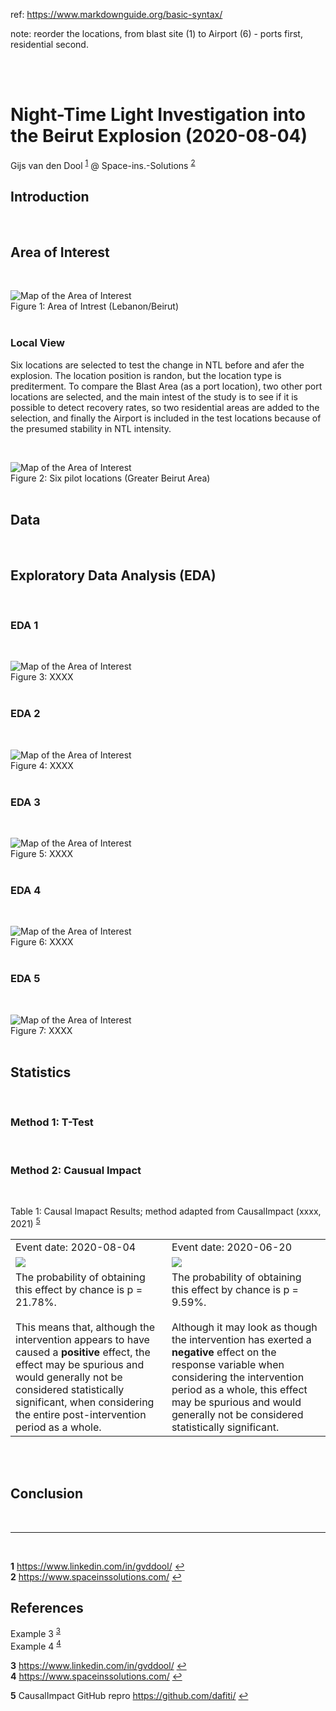 ref: https://www.markdownguide.org/basic-syntax/

note: reorder the locations, from blast site (1) to Airport (6) - ports first, residential second.


<br><br>
<h1> Night-Time Light Investigation into the Beirut Explosion (2020-08-04) </h1>
 
Gijs van den Dool <sup id="a1">[1](#f1)</sup>
@ Space-ins.-Solutions <sup id="a2">[2](#f1)</sup>
 

 
<h2> Introduction </h2>
<p>

</p>
<br>

<h2> Area of Interest </h2>
<p>

</p>
<br>

![Map of the Area of Interest](Figures/F1_map1.png?raw=true "Title") <br>
Figure 1: Area of Intrest (Lebanon/Beirut)<br>
<br>

<h3> Local View </h3>
<p>Six locations are selected to test the change in NTL before and afer the explosion. The location position is randon, but the location type is prediterment. To compare the Blast Area (as a port location), two other port locations are selected, and the main intest of the study is to see if it is possible to detect recovery rates, so two residential areas are added to the selection, and finally the Airport is included in the test locations because of the presumed stability in NTL intensity.</p>
<br>

![Map of the Area of Interest](Figures/F2_zoom1.png?raw=true "Title") <br>
Figure 2: Six pilot locations (Greater Beirut Area)<br>
<br>


<h2>Data</h2>
<p>

</p>
<br>

<h2>Exploratory Data Analysis (EDA)</h2>
<p>

</p>
<br>

<h3> EDA 1 </h3>
<p>

</p>
<br>

![Map of the Area of Interest](Figures/F3_EDA1.png?raw=true "Title") <br>
Figure 3: XXXX<br>
<br>

<h3> EDA 2 </h3>
<p>

</p>
<br>

![Map of the Area of Interest](Figures/F3_EDA2.png?raw=true "Title") <br>
Figure 4: XXXX<br>
<br>

<h3> EDA 3 </h3>
<p>

</p>
<br>

![Map of the Area of Interest](Figures/F3_EDA3.png?raw=true "Title") <br>
Figure 5: XXXX<br>
<br>

<h3> EDA 4 </h3>
<p>

</p>
<br>

![Map of the Area of Interest](Figures/F3_EDA4.png?raw=true "Title") <br>
Figure 6: XXXX<br>
<br>

<h3> EDA 5 </h3>
<p>

</p>
<br>

![Map of the Area of Interest](Figures/F3_EDA5.png?raw=true "Title") <br>
Figure 7: XXXX<br>
<br>


<h2>Statistics</h2>
<p>

</p>
<br>

<h3> Method 1: T-Test </h3>
<p>

</p>
<br>

<h3> Method 2: Causual Impact  </h3>
<p>

</p>
<br>


Table 1: Causal Imapact Results; method adapted from CausalImpact (xxxx, 2021) <sup id="a5">[5](#f1)</sup>   
<table>
    <tr>
        <td>Event date: 2020-08-04</td>
        <td>Event date: 2020-06-20</td>
    </tr>
    <tr>
        <td valign="top"><img src="Figures/F4_CausalImpact1.png"></td>
        <td valign="top"><img src="Figures/F4_CausalImpact2.png"></td>
    </tr>
    <tr>
        <td valign="top"> The probability of obtaining this effect by chance is p = 21.78%.<br> <br>
        This means that, although the intervention appears to have caused a <strong>positive</strong> effect, the effect may be spurious and would generally not be considered statistically significant, when considering the entire post-intervention period as a whole. 
        </td> 
        <td valign="top"> The probability of obtaining this effect by chance is p = 9.59%. <br> <br>
        Although it may look as though the intervention has exerted a <strong>negative</strong> effect on the response variable when considering the intervention period as a whole, this effect may be spurious and would generally not be considered statistically significant.
        </td>
    </tr>
    
</table>
<br>
<br>

<h2>Conclusion</h2>
<p>

</p>
<br>


---
<br>

<b id="f1">1</b> https://www.linkedin.com/in/gvddool/ [↩](#a1)<br>
<b id="f1">2</b> https://www.spaceinssolutions.com/ [↩](#a2)<br>

<h2>References</h2>
<p>

Example 3 <sup id="a3">[3](#f1)</sup><br>
Example 4 <sup id="a4">[4](#f1)</sup><br>

<b id="f1">3</b> https://www.linkedin.com/in/gvddool/ [↩](#a3)<br>
<b id="f1">4</b> https://www.spaceinssolutions.com/ [↩](#a4)<br>

<b id="f1">5</b> CausalImpact GitHub repro https://github.com/dafiti/ [↩](#a5)<br>

</p>


